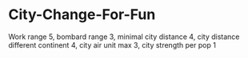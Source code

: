 # City-Change-For-Fun
Work range 5, bombard range 3, minimal city distance 4, city distance different continent 4, city air unit max 3, city strength per pop 1
